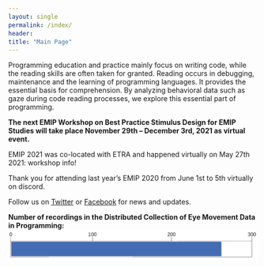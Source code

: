 ```yaml
---
layout: single
permalink: /index/
header:
title: "Main Page"
---
```

Programming education and practice mainly focus on writing code, while the reading skills are often taken for granted. Reading occurs in debugging, maintenance and the learning of programming languages. It provides the essential basis for comprehension. By analyzing behavioral data such as gaze during code reading processes, we explore this essential part of programming.

**The next EMIP Workshop on Best Practice Stimulus Design for EMIP Studies will take place November 29th – December 3rd, 2021 as virtual event.**

EMIP 2021 was co-located with ETRA and happened virtually on May 27th 2021: workshop info!

Thank you for attending last year’s EMIP 2020 from June 1st to 5th virtually on discord.

Follow us on [Twitter](https://twitter.com/emipws) or [Facebook](https://www.facebook.com/emipws/) for news and updates.

**Number of recordings in the Distributed Collection of Eye Movement Data in Programming:**
![](/images/emip3_progress_start300.png)
